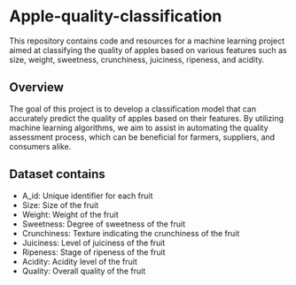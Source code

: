 # Apple-quality-classification

This repository contains code and resources for a machine learning project aimed at classifying the quality of apples based on various features such as size, weight, sweetness, crunchiness, juiciness, ripeness, and acidity.

## Overview
The goal of this project is to develop a classification model that can accurately predict the quality of apples based on their features. By utilizing machine learning algorithms, we aim to assist in automating the quality assessment process, which can be beneficial for farmers, suppliers, and consumers alike.

## Dataset contains

- A_id: Unique identifier for each fruit
- Size: Size of the fruit
- Weight: Weight of the fruit
- Sweetness: Degree of sweetness of the fruit
- Crunchiness: Texture indicating the crunchiness of the fruit
- Juiciness: Level of juiciness of the fruit
- Ripeness: Stage of ripeness of the fruit
- Acidity: Acidity level of the fruit
- Quality: Overall quality of the fruit
